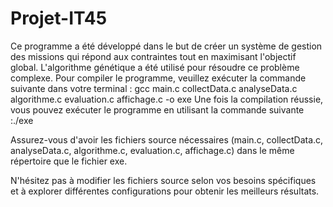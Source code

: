 # Projet-IT45
Ce programme a été développé dans le but de créer un système de gestion des missions qui répond aux contraintes tout en maximisant l'objectif global. 
L'algorithme génétique a été utilisé pour résoudre ce problème complexe.
Pour compiler le programme, veuillez exécuter la commande suivante dans votre terminal : gcc main.c collectData.c analyseData.c algorithme.c evaluation.c affichage.c -o exe
Une fois la compilation réussie, vous pouvez exécuter le programme en utilisant la commande suivante :./exe

Assurez-vous d'avoir les fichiers source nécessaires (main.c, collectData.c, analyseData.c, algorithme.c, evaluation.c, affichage.c) dans le même répertoire que le fichier exe.

N'hésitez pas à modifier les fichiers source selon vos besoins spécifiques et à explorer différentes configurations pour obtenir les meilleurs résultats.
